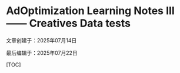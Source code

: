 # AdOptimization Learning Notes III —— Creatives Data tests

文章创建于：2025年07月14日

最后编辑于：2025年07月22日

[TOC]



